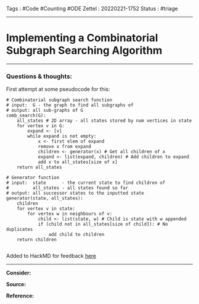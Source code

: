 Tags :   #Code #Counting #ODE 
Zettel :  20220221-1752
Status : #triage 

-----

# Implementing a Combinatorial Subgraph Searching Algorithm

-----

### Questions & thoughts:

First attempt at some pseudocode for this:

```
# Combinatorial subgraph search function
# input:  G - the graph to find all subgraphs of
# output: all sub-graphs of G
comb_search(G):
	all_states # 2D array - all states stored by num vertices in state
	for vertex v in G:
		expand <- [v]
		while expand is not empty:
			x <- first elem of expand
			remove x from expand
			children <- generator(x) # Get all children of x
			expand <- list(expand, children) # Add children to expand
			add x to all_states[size of x]
	return all_states

# Generator function
# input:  state      - the current state to find children of
#		  all_states - all states found so far
# output: all successor states to the inputted state 
generator(state, all_states):
	children
	for vertex v in state:
		for vertex w in neighbours of v:
			child <- list(state, w) # Child is state with w appended
			if (child not in all_states[size of child]): # No duplicates
				add child to children
	return children	
				
```

Added to HackMD for feedback [here](https://hackmd.io/@2dkYNbTEQqSgWui5OwM4MA/rywF5Dbgq)

-----
 
**Consider:**


**Source:** 


**Reference:** 
